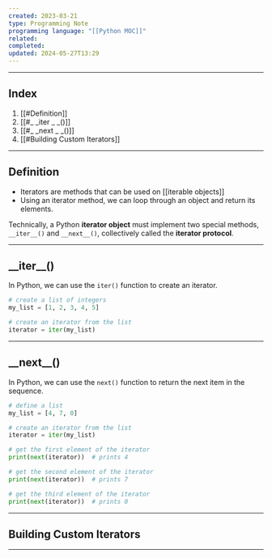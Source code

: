 ```yaml
---
created: 2023-03-21
type: Programming Note
programming language: "[[Python MOC]]"
related: 
completed: 
updated: 2024-05-27T13:29
---
```

---
## Index
1. [[#Definition]]
2.  [[#_ _iter _ _()]]
3.  [[#_ _next _ _()]]
4. [[#Building Custom Iterators]]

---
## Definition
- Iterators are methods that can be used on [[iterable objects]] 
- Using an iterator method, we can loop through an object and return its elements.

Technically, a Python **iterator object** must implement two special methods, `__iter__()` and `__next__()`, collectively called the **iterator protocol**.

---
## \_\_iter\_\_()

In Python, we can use the `iter()` function to create an iterator.
``` python
# create a list of integers
my_list = [1, 2, 3, 4, 5]

# create an iterator from the list
iterator = iter(my_list)
```

---
## \_\_next\_\_()

In Python, we can use the `next()` function to return the next item in the sequence.

```python
# define a list
my_list = [4, 7, 0]

# create an iterator from the list
iterator = iter(my_list)

# get the first element of the iterator
print(next(iterator))  # prints 4

# get the second element of the iterator
print(next(iterator))  # prints 7

# get the third element of the iterator
print(next(iterator))  # prints 0
```

---
## Building Custom Iterators


---
